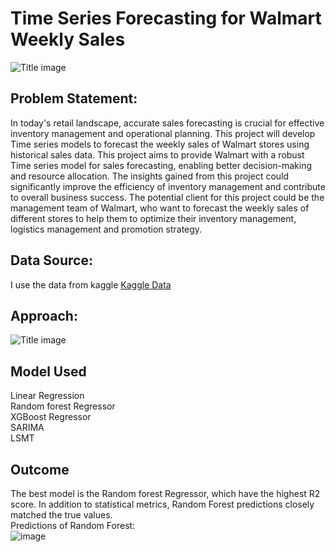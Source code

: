 # Time Series Forecasting for Walmart Weekly Sales

![Title image](https://github.com/lovehideto/Walmart_Weekly_Sales_Prediction_Time_Series_Forecasting/blob/main/IMG/WX20240221-154835%402x.png)

## Problem Statement:

In today's retail landscape, accurate sales forecasting is crucial for effective inventory management and operational planning. This project will develop Time series models to forecast the weekly sales of Walmart stores using historical sales data. This project aims to provide Walmart with a robust Time series model for sales forecasting, enabling better decision-making and resource allocation. The insights gained from this project could significantly improve the efficiency of inventory management and contribute to overall business success.
The potential client for this project could be the management team of Walmart, who want to forecast the weekly sales of different stores to help them to optimize their inventory management, logistics management and promotion strategy.

## Data Source:
I use the data from kaggle [Kaggle Data](https://www.kaggle.com/datasets/aslanahmedov/walmart-sales-forecast/data)

## Approach:

![Title image](https://github.com/lovehideto/Walmart_Weekly_Sales_Prediction_Time_Series_Forecasting/blob/main/IMG/1708548868979.jpg)

## Model Used
Linear Regression\
Random forest Regressor\
XGBoost Regressor\
SARIMA\
LSMT

## Outcome
The best model is the Random forest Regressor, which have the highest R2 score. In addition to statistical metrics, Random Forest predictions closely matched the true values. \
Predictions of Random Forest:\
![image](https://github.com/lovehideto/Walmart_Weekly_Sales_Prediction_Time_Series_Forecasting/blob/main/IMG/download.png)

